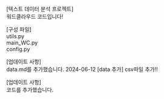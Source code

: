 [텍스트 데이터 분석 프로젝트]  
워드클라우드 코드입니다!  
  
[구성 파일]  
utils.py  
main_WC.py  
config.py  

[업데이트 사항]  
data.md를 추가했습니다. 2024-06-12
[data 추가]
csv파일 추가!!  
  
[업데이트 사항]  
코드를 추가했습니다.